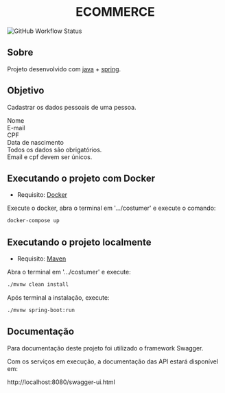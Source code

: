 <h1 align="center">ECOMMERCE</h1>

![GitHub Workflow Status](https://img.shields.io/github/workflow/status/jamadeu/costumer/Costumer%20CI)

## Sobre

Projeto desenvolvido com [java](https://docs.oracle.com/en/java/javase/11/docs/api/index.html) + [spring](https://spring.io/).

## Objetivo
Cadastrar os dados pessoais de uma pessoa.

Nome\
E-mail\
CPF\
Data de nascimento\
Todos os dados são obrigatórios.\
Email e cpf devem ser únicos.

## Executando o projeto com Docker

* Requisito: [Docker](https://docs.docker.com/get-docker/)

Execute o docker, abra o terminal em '.../costumer' e execute o comando:

```sh
docker-compose up
```

## Executando o projeto localmente

* Requisito: [Maven](https://maven.apache.org/download.cgi)

Abra o terminal em '.../costumer' e execute:

```sh
./mvnw clean install
```

Após terminal a instalação, execute:

```sh
./mvnw spring-boot:run
```

## Documentação

Para documentação deste projeto foi utilizado o framework Swagger.

Com os serviços em execução, a documentação das API estará disponível em:

http://localhost:8080/swagger-ui.html
